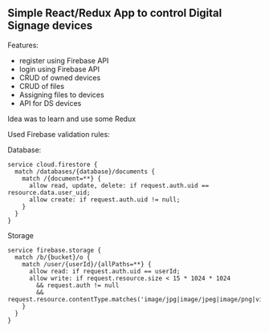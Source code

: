 ## Simple React/Redux App to control Digital Signage devices

Features:
- register using Firebase API
- login using Firebase API
- CRUD of owned devices
- CRUD of files
- Assigning files to devices
- API for DS devices

Idea was to learn and use some Redux

Used Firebase validation rules:

Database:
```
service cloud.firestore {
  match /databases/{database}/documents {
    match /{document=**} {
      allow read, update, delete: if request.auth.uid == resource.data.user_uid;
      allow create: if request.auth.uid != null;
    }
  }
}
```

Storage
```
service firebase.storage {
  match /b/{bucket}/o {
    match /user/{userId}/{allPaths=**} {
      allow read: if request.auth.uid == userId;
      allow write: if request.resource.size < 15 * 1024 * 1024
      	&& request.auth != null
      	&& request.resource.contentType.matches('image/jpg|image/jpeg|image/png|video/mp4|video/webm')
    }
  }
}
```


